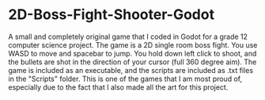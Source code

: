 # 2D-Boss-Fight-Shooter-Godot

A small and completely original game that I coded in Godot for a grade 12 computer science project. 
The game is a 2D single room boss fight. You use WASD to move and spacebar to jump. You hold down left click to shoot, and the bullets are shot in the direction of your cursor (full 360 degree aim).
The game is included as an executable, and the scripts are included as .txt files in the "Scripts" folder.
This is one of the games that I am most proud of, especially due to the fact that I also made all the art for this project.




